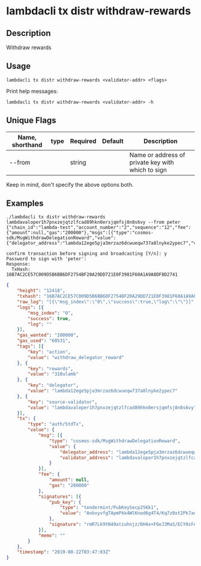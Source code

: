 # lambdacli tx distr withdraw-rewards

## Description

Withdraw rewards

## Usage

```
lambdacli tx distr withdraw-rewards <validator-addr> <flags>
```

Print help messages:

```
lambdacli tx distr withdraw-rewards <validator-addr> -h
```

## Unique Flags

| Name, shorthand       | type   | Required | Default  | Description                                                         |
| --------------------- | -----  | -------- | -------- | ------------------------------------------------------------------- |
| --from       |        | string     |                       |  Name or address of private key with which to sign                                        |

Keep in mind, don't specify the above options both.

## Examples
```
./lambdacli tx distr withdraw-rewards lambdavaloper1h7pnxzejqtzlfcad89hkn0ersjqmfsj8n8s6vy --from peter
{"chain_id":"lambda-test","account_number":"2","sequence":"12","fee":{"amount":null,"gas":"200000"},"msgs":[{"type":"cosmos-sdk/MsgWithdrawDelegationReward","value":{"delegator_address":"lambda12ege5pja3mrzaz6dcwueqw737a8lnyke2ypec7","validator_address":"lambdavaloper1h7pnxzejqtzlfcad89hkn0ersjqmfsj8n8s6vy"}}],"memo":""}

confirm transaction before signing and broadcasting [Y/n]: y
Password to sign with 'peter':
Response:
  TxHash: 16B7AC2CE57C009D5B6BB6DF2754BF20A29DD721E0F3981F60A1A9A8DF8D2741
```

```json
{
	"height": "12418",
	"txhash": "16B7AC2CE57C009D5B6BB6DF2754BF20A29DD721E0F3981F60A1A9A8DF8D2741",
	"raw_log": "[{\"msg_index\":\"0\",\"success\":true,\"log\":\"\"}]",
	"logs": [{
		"msg_index": "0",
		"success": true,
		"log": ""
	}],
	"gas_wanted": "200000",
	"gas_used": "60531",
	"tags": [{
		"key": "action",
		"value": "withdraw_delegator_reward"
	}, {
		"key": "rewards",
		"value": "310ulamb"
	}, {
		"key": "delegator",
		"value": "lambda12ege5pja3mrzaz6dcwueqw737a8lnyke2ypec7"
	}, {
		"key": "source-validator",
		"value": "lambdavaloper1h7pnxzejqtzlfcad89hkn0ersjqmfsj8n8s6vy"
	}],
	"tx": {
		"type": "auth/StdTx",
		"value": {
			"msg": [{
				"type": "cosmos-sdk/MsgWithdrawDelegationReward",
				"value": {
					"delegator_address": "lambda12ege5pja3mrzaz6dcwueqw737a8lnyke2ypec7",
					"validator_address": "lambdavaloper1h7pnxzejqtzlfcad89hkn0ersjqmfsj8n8s6vy"
				}
			}],
			"fee": {
				"amount": null,
				"gas": "200000"
			},
			"signatures": [{
				"pub_key": {
					"type": "tendermint/PubKeySecp256k1",
					"value": "AnbvyvfgTApmPkk4WlKnod6g4T4/Kq7z0xt2Pk7ae6cA"
				},
				"signature": "rmR7Lk9tN49atzuhnjz/DH4x+F6eJ3MaS/ECY0sFedh3357p4CRTXMZpeaqFOybYhquCis8unr8c4VozAipN6g=="
			}],
			"memo": ""
		}
	},
	"timestamp": "2019-08-22T03:47:03Z"
}
```